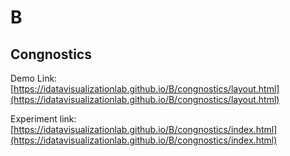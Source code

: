 # B
## Congnostics

Demo Link: [https://idatavisualizationlab.github.io/B/congnostics/layout.html](https://idatavisualizationlab.github.io/B/congnostics/layout.html)

Experiment link: [https://idatavisualizationlab.github.io/B/congnostics/index.html](https://idatavisualizationlab.github.io/B/congnostics/index.html)
